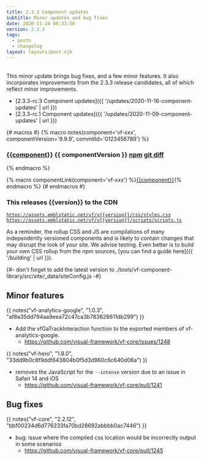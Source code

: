 ```yaml
---
title: 2.3.3 Component updates
subtitle: Minor updates and bug fixes
date: 2020-11-24 08:33:50
version: 2.3.3
tags:
  - posts
  - changelog
layout: layouts/post.njk
---
```


<br/>This minor update brings bug fixes, and a few minor features. It also incorporates improvements from the 2.3.3 release candidates, all of which reflect minor improvements.

- [2.3.3-rc.3 Component updates]({{ '/updates/2020-11-16-component-updates' | url }})
- [2.3.3-rc.1 Component updates]({{ '/updates/2020-11-09-component-updates' | url }})

{# macros #}
{% macro notes(component='vf-xxx', componentVersion='9.9.9', commitId='0123456789') %}

### [{{component}}](https://latest.visual-framework.dev/components/{{component}}/) <span class="vf-badge">{{ componentVersion }}</span> <a href="https://www.npmjs.com/package/@visual-framework/{{component}}/v/{{componentVersion}}" class="vf-badge">npm</a> <a href="https://github.com/visual-framework/vf-core/commit/{{commitId}}" class="vf-badge">git diff</a>

{% endmacro %}

{% macro componentLink(component='vf-xxx') %}[{{component}}](https://latest.visual-framework.dev/components/{{component}}/){% endmacro %}
{# endmacros #}

<div class="vf-box vf-box-theme--tertiary vf-box--easy">
<h3 class="vf-box__heading">
This releases {{version}} to the CDN
</h3>
<div class="vf-box__text">

[`https://assets.emblstatic.net/vf/v{{version}}/css/styles.css`](https://assets.emblstatic.net/vf/v{{version}}/css/styles.css) <br/>
[`https://assets.emblstatic.net/vf/v{{version}}/scripts/scripts.js`](https://assets.emblstatic.net/vf/v{{version}}/scripts/scripts.js)

As a reminder, the rollup CSS and JS are compilations of many independently versioned components and is likely to contain changes that may disrupt the look of your site. We advise testing. Even better is to build your own CSS rollup from the npm sources, [you can find a guide here]({{ '/building' | url }}).

{#- don't forget to add the latest version to ./tools/vf-component-library/src/site/_data/siteConfig.js -#}

</div>
</div>

## Minor features

{{ notes("vf-analytics-google", "1.0.3", "af8a35dd794aa9eea72c47ca3b783628611db299") }}

* Add the vfGaTrackInteraction function to the exported members of vf-analytics-google.
  * https://github.com/visual-framework/vf-core/issues/1248

{{ notes("vf-hero", "1.8.0", "33dd9b0c8f9ddf643804b0f5d3d960c6c640d06a") }}

* removes the JavaScript for the `--intense` version due to an issue in Safari 14 and iOS
  * https://github.com/visual-framework/vf-core/pull/1241

## Bug fixes

{{ notes("vf-core", "2.2.12", "bbf00234d6d776233fa70bd28692abbbb0ac7446") }}

* bug: issue where the compiled css location would be incorrectly output in some scenarios
  * https://github.com/visual-framework/vf-core/pull/1245
